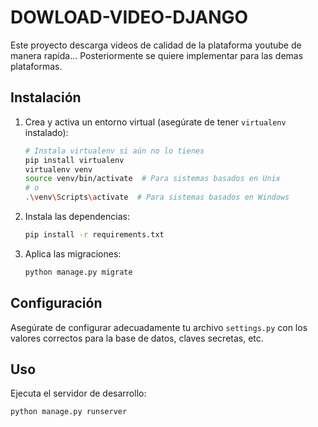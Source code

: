 # DOWLOAD-VIDEO-DJANGO

Este proyecto descarga videos de calidad de la plataforma youtube de manera rapida... Posteriormente se quiere implementar para las demas plataformas.
## Instalación

1. Crea y activa un entorno virtual (asegúrate de tener `virtualenv` instalado):

    ```bash
    # Instala virtualenv si aún no lo tienes
    pip install virtualenv
    virtualenv venv
    source venv/bin/activate  # Para sistemas basados en Unix
    # o
    .\venv\Scripts\activate  # Para sistemas basados en Windows
    ```

2. Instala las dependencias:

    ```bash
    pip install -r requirements.txt
    ```
3. Aplica las migraciones:

    ```bash
    python manage.py migrate
    ```

## Configuración

Asegúrate de configurar adecuadamente tu archivo `settings.py` con los valores correctos para la base de datos, claves secretas, etc.

## Uso

Ejecuta el servidor de desarrollo:

```bash
python manage.py runserver
